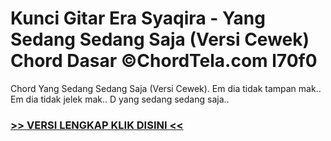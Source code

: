
 # Kunci Gitar Era Syaqira - Yang Sedang Sedang Saja (Versi Cewek) Chord Dasar ©ChordTela.com l70f0


Chord Yang Sedang Sedang Saja (Versi Cewek). Em dia tidak tampan mak.. Em dia tidak jelek mak.. D yang sedang sedang saja..

###  <a href="https://shortlighzx.web.app?sq=Kunci Gitar Era Syaqira - Yang Sedang Sedang Saja (Versi Cewek) Chord Dasar ©ChordTela.com"> >> VERSI LENGKAP KLIK DISINI << </a>
